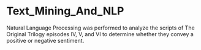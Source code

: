 # Text_Mining_And_NLP
Natural Language Processing was performed to analyze the scripts of The Original Trilogy episodes IV, V, and VI to determine whether they convey a positive or negative sentiment.
